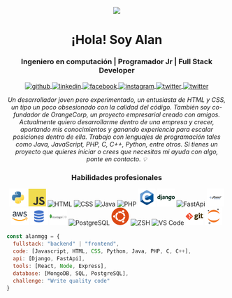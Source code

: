 <p align="center">
  <img src="https://raw.githubusercontent.com/alanmgg/readme/main/cover.png" height="200"/>
</p>

<h1 align="center">¡Hola! Soy Alan</h1>
<h3 align="center">Ingeniero en computación | Programador Jr | Full Stack Developer</h3>

<p align="center">
  <a href="https://github.com/alanmgg" target="blank">
    <img align="center" src="https://cdn.jsdelivr.net/npm/simple-icons@3.0.1/icons/github.svg" alt="github" height="30" width="40" />
  </a>
  <a href="https://www.linkedin.com/in/alanmgg/" target="blank">
    <img align="center" src="https://cdn.jsdelivr.net/npm/simple-icons@3.0.1/icons/linkedin.svg" alt="linkedin" height="30" width="40" />
  </a>
  <a href="https://www.facebook.com/Alan.Bananas.0" target="blank">
    <img align="center" src="https://cdn.jsdelivr.net/npm/simple-icons@3.0.1/icons/facebook.svg" alt="facebook" height="30" width="40" />
  </a>
  <a href="https://www.instagram.com/alanmg._/" target="blank">
    <img align="center" src="https://cdn.jsdelivr.net/npm/simple-icons@3.0.1/icons/instagram.svg" alt="instagram" height="30" width="40" />
  </a>
  <a href="https://twitter.com/AlanVlogz" target="blank">
    <img align="center" src="https://cdn.jsdelivr.net/npm/simple-icons@3.0.1/icons/twitter.svg" alt="twitter" height="30" width="40" />
  </a>
  <a href="https://alanmgg.github.io/" target="blank">
    <img align="center" src="https://cdn.jsdelivr.net/npm/simple-icons@3.0.1/icons/icloud.svg" alt="twitter" height="30" width="40" />
  </a>
</p>

<p align="center">
  <em>
Un desarrollador joven pero experimentado, un entusiasta de HTML y CSS, un tipo un poco obsesionado con la calidad del código. También soy co-fundador de OrangeCorp, un proyecto empresarial creado con amigos. Actualmente quiero desarrollarme dentro de una empresa y crecer, aportando mis conocimientos y ganando experiencia para escalar posiciones dentro de ella. Trabajo con lenguajes de programación tales como Java, JavaScript, PHP, C, C++, Python, entre otros. Si tienes un proyecto que quieres iniciar o crees que necesitas mi ayuda con algo, ponte en contacto. 💡
  </em>
</p>

<h3 align="center">Habilidades profesionales</h3>
<p align="center">
  <img title="Python" alt="Python" width="40px" src="https://raw.githubusercontent.com/github/explore/master/topics/python/python.png" />
  <img alt="JS" title="JavaScript" width="40px" src="https://raw.githubusercontent.com/github/explore/master/topics/javascript/javascript.png">
  <img alt="HTML" title="HTML" width="40px" src="https://upload.wikimedia.org/wikipedia/commons/thumb/6/61/HTML5_logo_and_wordmark.svg/800px-HTML5_logo_and_wordmark.svg.png">
  <img alt="CSS" title="CSS" width="40px" src="https://cdn-icons-png.flaticon.com/512/919/919826.png">
  <img alt="Java" title="Java" width="40px" src="https://cdn-icons-png.flaticon.com/512/226/226777.png">
  <img alt="PHP" title="PHP" width="40px" src="https://cdn-icons-png.flaticon.com/512/919/919830.png">
  <img title="C" alt="C" width="40px" src="https://raw.githubusercontent.com/github/explore/master/topics/c/c.png">
  <img title="Django" alt="Django" width="40px" src="https://raw.githubusercontent.com/github/explore/master/topics/django/django.png">
  <img title="FastApi" alt="FastApi" width="40px" src="https://cdn.worldvectorlogo.com/logos/fastapi.svg">
  <img title="jQuery" alt="jQuery" width="40px" src="https://raw.githubusercontent.com/github/explore/master/topics/jquery/jquery.png">
  <img title="AWS" alt="AWS" width="40px" src="https://raw.githubusercontent.com/github/explore/main/topics/aws/aws.png">
  <img title="SQL" alt="SQL" width="40px" src="https://raw.githubusercontent.com/github/explore/master/topics/sql/sql.png">
  <img title="MongoDB" alt="MongoDB" width="40px" src="https://raw.githubusercontent.com/github/explore/master/topics/mongodb/mongodb.png">
  <img title="PostgreSQL" alt="PostgreSQL" width="40px" src="https://upload.wikimedia.org/wikipedia/commons/2/29/Postgresql_elephant.svg">
  <img title="Ubuntu" alt="Ubuntu" width="40px" src="https://raw.githubusercontent.com/github/explore/master/topics/ubuntu/ubuntu.png">
  <img title="ZSH" alt="ZSH" width="40px" src="https://s3.amazonaws.com/ohmyzsh/oh-my-zsh-logo.png">
  <img title="VS Code" alt="VS Code" width="40px" src="https://img.icons8.com/fluent/48/000000/visual-studio-code-2019.png">
  <img title="git" alt="git" width="40px" src="https://raw.githubusercontent.com/github/explore/master/topics/git/git.png">
  <img title="Jupyter Notebook" alt="Jupyter" width="40px" src="https://raw.githubusercontent.com/github/explore/master/topics/jupyter-notebook/jupyter-notebook.png">
</p>

```javascript
const alanmgg = {
  fullstack: "backend" | "frontend",
  code: [Javascript, HTML, CSS, Python, Java, PHP, C, C++],
  api: [Django, FastApi],
  tools: [React, Node, Express],
  database: [MongoDB, SQL, PostgreSQL],
  challenge: "Write quality code"
}
```
